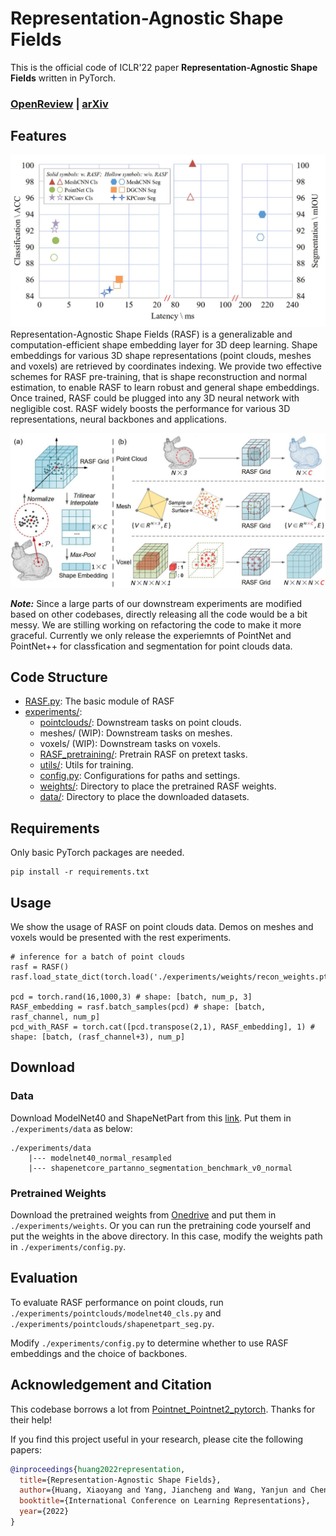 # Representation-Agnostic Shape Fields

This is the official code of ICLR'22 paper **Representation-Agnostic Shape Fields** written in PyTorch.

### [OpenReview](https://openreview.net/forum?id=-ngwPqanCEZ) | [arXiv](https://arxiv.org/abs/2203.10259)

## Features
![](./assets/overhead.jpg)
Representation-Agnostic Shape Fields (RASF) is a generalizable and computation-efficient shape embedding layer for 3D deep learning. Shape embeddings for various 3D shape representations (point clouds, meshes and voxels) are retrieved by coordinates indexing. We provide two effective schemes for RASF pre-training, that is shape reconstruction and normal estimation, to enable RASF to learn robust and general shape embeddings.  Once trained, RASF could be plugged into any 3D neural network with negligible cost. RASF widely boosts the performance for various 3D representations, neural backbones and applications.

![](./assets/method.jpg)

***Note:*** Since a large parts of our downstream experiments are modified based on other codebases, directly releasing all the code would be a bit messy. We are stilling working on refactoring the code to make it more graceful. Currently we only release the experiemnts of PointNet and PointNet++ for classfication and segmentation for point clouds data.

## Code Structure

- [RASF.py](./RASF.py): The basic module of RASF
- [experiments/](./experiments):
    - [pointclouds/](./experiments/pointclouds): Downstream tasks on point clouds.
    - meshes/ (WIP): Downstream tasks on meshes.
    - voxels/ (WIP): Downstream tasks on voxels.
    - [RASF_pretraining/](./experiments/pointclouds): Pretrain RASF on pretext tasks.
    - [utils/](./experiments/utils): Utils for training.
    - [config.py](./experiments/config.py): Configurations for paths and settings.
    - [weights/](./experiments/weights): Directory to place the pretrained RASF weights.
    - [data/](./experiments/data): Directory to place the downloaded datasets.

## Requirements
Only basic PyTorch packages are needed.
```
pip install -r requirements.txt
```

## Usage
We show the usage of RASF on point clouds data. Demos on meshes and voxels would be presented with the rest experiments.

```
# inference for a batch of point clouds
rasf = RASF()
rasf.load_state_dict(torch.load('./experiments/weights/recon_weights.pt'))

pcd = torch.rand(16,1000,3) # shape: [batch, num_p, 3]
RASF_embedding = rasf.batch_samples(pcd) # shape: [batch, rasf_channel, num_p]
pcd_with_RASF = torch.cat([pcd.transpose(2,1), RASF_embedding], 1) # shape: [batch, (rasf_channel+3), num_p]

```


## Download

### Data

Download ModelNet40 and ShapeNetPart from this [link](https://github.com/AnTao97/PointCloudDatasets). Put them in ``./experiments/data`` as below:
```
./experiments/data  
    |--- modelnet40_normal_resampled
    |--- shapenetcore_partanno_segmentation_benchmark_v0_normal
```

### Pretrained Weights

Download the pretrained weights from [Onedrive](https://1drv.ms/u/s!Ajsnj0gOimMfi40WA_2UoQmHnLerBw?e=ggaDbv) and put them in ``./experiments/weights``. Or you can run the pretraining code yourself and put the weights in the above directory. In this case, modify the weights path in ``./experiments/config.py``.


## Evaluation

To evaluate RASF performance on point clouds, run ``./experiments/pointclouds/modelnet40_cls.py`` and ``./experiments/pointclouds/shapenetpart_seg.py``.

Modify ``./experiments/config.py`` to determine whether to use RASF embeddings and the choice of backbones.

## Acknowledgement and Citation

This codebase borrows a lot from [Pointnet_Pointnet2_pytorch](https://github.com/yanx27/Pointnet_Pointnet2_pytorch). Thanks for their help!

If you find this project useful in your research, please cite the following papers:
``` bibtex
@inproceedings{huang2022representation,
  title={Representation-Agnostic Shape Fields},
  author={Huang, Xiaoyang and Yang, Jiancheng and Wang, Yanjun and Chen, Ziyu and Li, Linguo and Li, Teng and Ni, Bingbing and Zhang, Wenjun},
  booktitle={International Conference on Learning Representations},
  year={2022}
}
```
